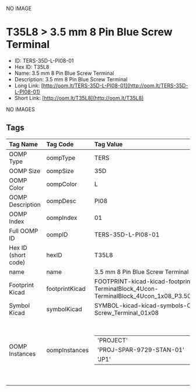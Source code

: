 


  
NO IMAGE  
# T35L8 > 3.5 mm 8 Pin Blue Screw Terminal

- ID: TERS-35D-L-PI08-01
- Hex ID: T35L8
- Name: 3.5 mm 8 Pin Blue Screw Terminal
- Description: 3.5 mm 8 Pin Blue Screw Terminal
- Long Link: [http://oom.lt/TERS-35D-L-PI08-01](http://oom.lt/TERS-35D-L-PI08-01)
- Short Link: [http://oom.lt/T35L8](http://oom.lt/T35L8)
  
NO IMAGES  
## Tags
  

|Tag Name|Tag Code|Tag Value|
| :--- | :--- | :--- |
|OOMP Type|oompType|TERS|
|OOMP Size|oompSize|35D|
|OOMP Color|oompColor|L|
|OOMP Description|oompDesc|PI08|
|OOMP Index|oompIndex|01|
|Full OOMP ID|oompID|TERS-35D-L-PI08-01|
|Hex ID (short code)|hexID|T35L8|
|name|name|3.5 mm 8 Pin Blue Screw Terminal|
|Footprint Kicad|footprintKicad|FOOTPRINT-kicad-kicad-footprints-TerminalBlock_4Ucon-TerminalBlock_4Ucon_1x08_P3.50mm_Vertical|
|Symbol Kicad|symbolKicad|SYMBOL-kicad-kicad-symbols-Connector-Screw_Terminal_01x08|
|OOMP Instances|oompInstances|<table><tr><td>'PROJECT'</td></tr><tr><td> 'PROJ-SPAR-9729-STAN-01'</td><td> 'ID'</td></tr><tr><td> 'JP1'</td></tr></table></td><td> <table><tr><td>'PROJECT'</td></tr><tr><td> 'PROJ-SPAR-9729-STAN-01'</td><td> 'ID'</td></tr><tr><td> 'JP4'</td></tr></table></td><td> <table><tr><td>'PROJECT'</td></tr><tr><td> 'PROJ-SPAR-9729-STAN-01'</td><td> 'ID'</td></tr><tr><td> 'JP5'</td></tr></table>|
||||
